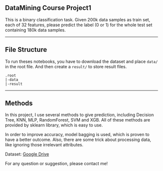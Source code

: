 ## DataMining Course Project1

This is a binary classification task. Given 200k data samples as train set, each of 32 features, please predict the label (0 or 1) for the whole test set containing 180k data samples.

---

## File Structure

To run theses notebooks, you have to download the dataset and place `data/` in the root file. And then create a `result/` to store result files.

```
.root
|-data
|-result
```

---

## Methods

In this project, I use several methods to give prediction, including Decision Tree, KNN, MLP, RandomForest, SVM and XGB. All of these methods are provided by sklearn library, which is easy to use.

In order to improve accuracy, model bagging is used, which is proven to have a better outcome. Also, there are some trick about processing data, like ignoring those irrelevant attributes.



Dataset: [Google Drive](https://drive.google.com/open?id=1SH9fj0MaMB2BHZ3slGu-y7zRQb52bZFK)



For any question or suggestion, please contact me!